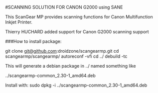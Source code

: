 #SCANNING SOLUTION FOR CANON G2000 using SANE

This ScanGear MP provides scanning functions for Canon Multifunction Inkjet Printer. 

Thierry HUCHARD added support for Canon G2000 scanning support

###How to install package:

git clone git@github.com:droidzone/scangearmp.git
cd scangearmp/scangearmp/
autoreconf -vfi
cd ../
debuild -tc

This will generate a debian package in ../ named something like 

../scangearmp-common_2.30-1_amd64.deb

Install with:
sudo dpkg -i ../scangearmp-common_2.30-1_amd64.deb